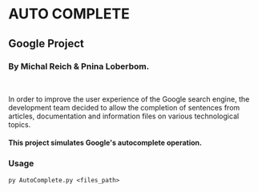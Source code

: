 # **AUTO COMPLETE**
## Google Project
### By Michal Reich & Pnina Loberbom.

<br/>

In order to improve the user experience of the Google search engine, the development team decided to allow the completion of sentences from articles, documentation and information files on various technological topics.


#### **This project simulates Google's autocomplete operation.**

### Usage
```
py AutoComplete.py <files_path>
```

